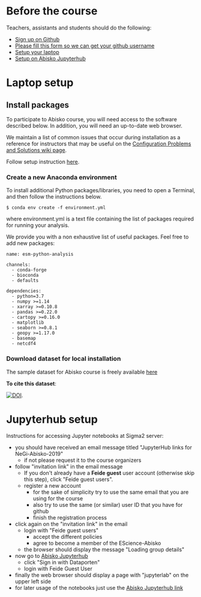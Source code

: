 
# Before the course
Teachers, assistants and students should do the following:

- [Sign up on Github](https://github.com/join?source=header-home)
- [Please fill this form so we can get your github username](https://docs.google.com/forms/d/e/1FAIpQLSdivH004R2zfsD2f2h5CY34gueAsjf8_KsE8Q9xZIcHtxNzWQ/viewform)
- [Setup your laptop](#laptop-setup)
- [Setup on Abisko Jupyterhub](#jupyterhub-setup)


# Laptop setup

## Install packages

  To participate to Abisko course, you will need access to the software described below.
  In addition, you will need an up-to-date web browser.

  
  We maintain a list of common issues that occur during installation as a reference for instructors
  that may be useful on the
  [Configuration Problems and Solutions wiki page](https://github.com/swcarpentry/workshop-template/wiki/Configuration-Problems-and-Solutions).

  Follow setup instruction [here](https://uio-carpentry.github.io/2019-09-16_python/).

 ### Create a new Anaconda environment
 
To install additional Python packages/libraries, you need to open a Terminal, and then follow the instructions below.

```
$ conda env create -f environment.yml
```

where environment.yml is a text file containing the list of packages required for running your analysis. 

We provide you with a non exhaustive list of useful packages. Feel free to add new packages:

```
name: esm-python-analysis

channels:
  - conda-forge
  - bioconda
  - defaults

dependencies:
  - python=3.7
  - numpy >=1.14
  - xarray >=0.10.8
  - pandas >=0.22.0
  - cartopy >=0.16.0
  - matplotlib 
  - seaborn >=0.8.1
  - geopy >=1.17.0
  - basemap
  - netcdf4
```

### Download dataset for local installation

The sample dataset for Abisko course is freely available [here](https://doi.org/10.5281/zenodo.3475894)

**To cite this dataset**:

[![DOI](https://zenodo.org/badge/DOI/10.5281/zenodo.3475894.svg)](https://doi.org/10.5281/zenodo.3475894).

# Jupyterhub setup

Instructions for accessing Jupyter notebooks at Sigma2 server:

  - you should have received an email message titled "JupyterHub links for NeGi-Abisko-2019"
    - if not please request it to the course organizers 
  - follow "invitation link" in the email message 
    - If you don't already have a **Feide guest** user account (otherwise skip this step), click "Feide guest users". 
    - register a new account 
      - for the sake of simplicity try to use the same email that you are using for the course 
      - also try to use the same (or similar) user ID that you have for github 
      - finish the registration process
  - click again on the "invitation link" in the email
    - login with "Feide guest users"
      - accept the different policies
      - agree to become a member of the EScience-Abisko
    - the browser should display the message "Loading group details" 
  - now go to [Abisko Jupyterhub](http://abisko.uiogeo-apps.sigma2.no)
    - click "Sign in with Dataporten"
    - login with Feide Guest User 
  - finally the web browser should display a page with "jupyterlab" on the upper left side
  - for later usage of the notebooks just use the [Abisko Jupyterhub link](http://abisko.uiogeo-apps.sigma2.no/hub/user-redirect/git-pull?repo=https://github.com//NordicESMHub/NEGI-Abisko-2019&branch=gh-pages&subPath=content%2Fintro.md&app=lab) 

